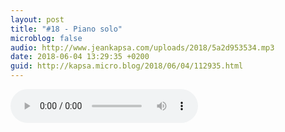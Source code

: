 ```yaml
---
layout: post
title: "#18 - Piano solo"
microblog: false
audio: http://www.jeankapsa.com/uploads/2018/5a2d953534.mp3
date: 2018-06-04 13:29:35 +0200
guid: http://kapsa.micro.blog/2018/06/04/112935.html
---
```

<audio controls="controls" src="http://www.jeankapsa.com/uploads/2018/5a2d953534.mp3" />
